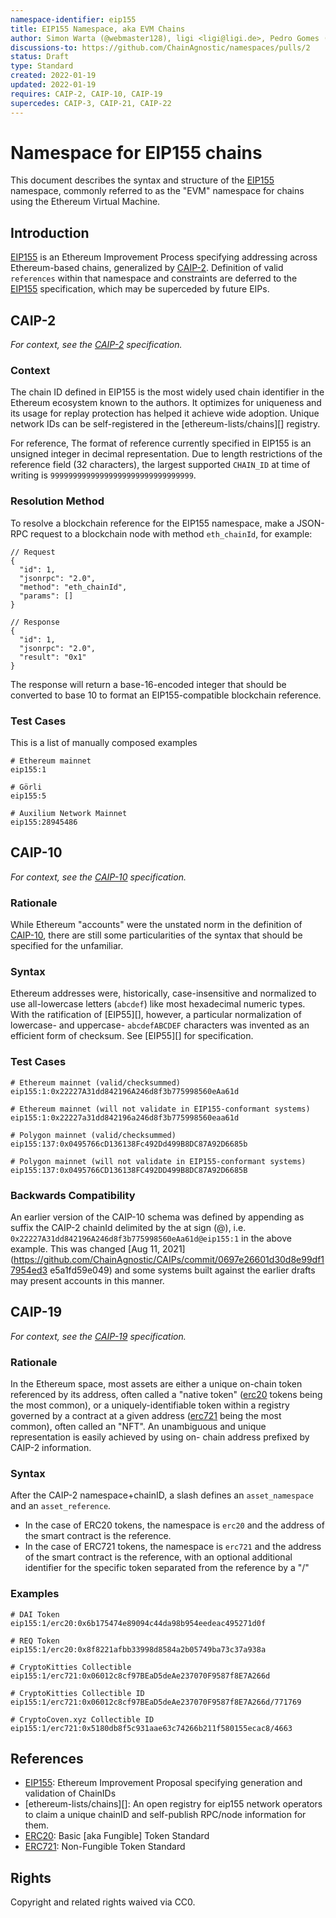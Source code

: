 ```yaml
---
namespace-identifier: eip155
title: EIP155 Namespace, aka EVM Chains
author: Simon Warta (@webmaster128), ligi <ligi@ligi.de>, Pedro Gomes (@pedrouid), Antoine Herzog (@antoineherzog), Pedro Gomes (@pedrouid), Joel Thorstensson (@oed)
discussions-to: https://github.com/ChainAgnostic/namespaces/pulls/2
status: Draft
type: Standard
created: 2022-01-19
updated: 2022-01-19
requires: CAIP-2, CAIP-10, CAIP-19
supercedes: CAIP-3, CAIP-21, CAIP-22
---
```


# Namespace for EIP155 chains

This document describes the syntax and structure of the [EIP155][] namespace,
commonly referred to as the "EVM" namespace for chains using the Ethereum
Virtual Machine. 

## Introduction

[EIP155][] is an Ethereum Improvement Process specifying addressing across
Ethereum-based chains, generalized by [CAIP-2][]. Definition of valid
`references` within that namespace and constraints are deferred to the
[EIP155][] specification, which may be superceded by future EIPs.

## CAIP-2

*For context, see the [CAIP-2][] specification.*

### Context

The chain ID defined in EIP155 is the most widely used chain identifier in the
Ethereum ecosystem known to the authors. It optimizes for uniqueness and its
usage for replay protection has helped it achieve wide adoption. Unique network
IDs can be self-registered in the [ethereum-lists/chains][] registry.

For reference, The format of reference currently specified in EIP155 is an
unsigned integer in decimal representation. Due to length restrictions of the
reference field (32 characters), the largest supported `CHAIN_ID` at time of
writing is `99999999999999999999999999999999`.

### Resolution Method

To resolve a blockchain reference for the EIP155 namespace, make a JSON-RPC
request to a blockchain node with method `eth_chainId`, for example:

```
// Request
{
  "id": 1,
  "jsonrpc": "2.0",
  "method": "eth_chainId",
  "params": []
}

// Response
{
  "id": 1,
  "jsonrpc": "2.0",
  "result": "0x1"
}
```

The response will return a base-16-encoded integer that should be converted to
base 10 to format an EIP155-compatible blockchain reference.

### Test Cases

This is a list of manually composed examples

```
# Ethereum mainnet
eip155:1

# Görli
eip155:5

# Auxilium Network Mainnet
eip155:28945486
```

## CAIP-10

*For context, see the [CAIP-10][] specification.*

### Rationale

While Ethereum "accounts" were the unstated norm in the definition of
[CAIP-10][], there are still some particularities of the syntax that should be
specified for the unfamiliar.  

### Syntax

Ethereum addresses were, historically, case-insensitive and normalized to use
all-lowercase letters (`abcdef`) like most hexadecimal numeric types.  With the
ratification of [EIP55][], however, a particular normalization of lowercase- and
uppercase- `abcdefABCDEF` characters was invented as an efficient form of
checksum. See [EIP55][] for specification.

### Test Cases

```
# Ethereum mainnet (valid/checksummed)
eip155:1:0x22227A31dd842196A246d8f3b775998560eAa61d

# Ethereum mainnet (will not validate in EIP155-conformant systems)
eip155:1:0x22227a31dd842196a246d8f3b775998560eaa61d

# Polygon mainnet (valid/checksummed)
eip155:137:0x0495766cD136138Fc492Dd499B8DC87A92D6685b

# Polygon mainnet (will not validate in EIP155-conformant systems)
eip155:137:0x0495766CD136138FC492DD499B8DC87A92D6685B

```

### Backwards Compatibility

An earlier version of the CAIP-10 schema was defined by appending as suffix the
CAIP-2 chainId delimited by the at sign (@), i.e.
`0x22227A31dd842196A246d8f3b775998560eAa61d@eip155:1` in the above example. This
was changed [Aug 11,
2021](https://github.com/ChainAgnostic/CAIPs/commit/0697e26601d30d8e99df17954ed3
e5a1fd59e049) and some systems built against the earlier drafts may present
accounts in this manner.

## CAIP-19

*For context, see the [CAIP-19][] specification.*

### Rationale 

In the Ethereum space, most assets are either a unique on-chain token referenced
by its address, often called a "native token" ([erc20][] tokens being the most
common), or a uniquely-identifiable token within a registry governed by a
contract at a given address ([erc721][] being the most common), often called an
"NFT". An unambiguous and unique representation is easily achieved by using on-
chain address prefixed by CAIP-2 information.

### Syntax

After the CAIP-2 namespace+chainID, a slash defines an `asset_namespace` and an `asset_reference`. 
- In the case of ERC20 tokens, the namespace is `erc20` and the address of the
  smart contract is the reference. 
- In the case of ERC721 tokens, the namespace is `erc721` and the address of the
  smart contract is the reference, with an optional additional identifier for
  the specific token separated from the reference by a "/"

### Examples

```
# DAI Token
eip155:1/erc20:0x6b175474e89094c44da98b954eedeac495271d0f

# REQ Token
eip155:1/erc20:0x8f8221afbb33998d8584a2b05749ba73c37a938a

# CryptoKitties Collectible
eip155:1/erc721:0x06012c8cf97BEaD5deAe237070F9587f8E7A266d

# CryptoKitties Collectible ID
eip155:1/erc721:0x06012c8cf97BEaD5deAe237070F9587f8E7A266d/771769

# CryptoCoven.xyz Collectible ID
eip155:1/erc721:0x5180db8f5c931aae63c74266b211f580155ecac8/4663
```

## References

- [EIP155][]: Ethereum Improvement Proposal specifying generation and validation of ChainIDs
- [ethereum-lists/chains][]: An open registry for eip155 network operators to claim a
      unique chainID and self-publish RPC/node information for them.
- [ERC20][]: Basic [aka Fungible] Token Standard
- [ERC721][]: Non-Fungible Token Standard

[Chainid.network]: https://github.com/ethereum-lists/chains
[CAIP-2]: https://github.com/ChainAgnostic/CAIPs/blob/master/CAIPs/caip-2.md
[CAIP-10]: https://github.com/ChainAgnostic/CAIPs/blob/master/CAIPs/caip-10.md
[CAIP-19]: https://github.com/ChainAgnostic/CAIPs/blob/master/CAIPs/caip-19.md
[CAIP-21]: https://github.com/ChainAgnostic/CAIPs/blob/master/CAIPs/caip-21.md
[CAIP-22]: https://github.com/ChainAgnostic/CAIPs/blob/master/CAIPs/caip-22.md
[EIP155]: https://eips.ethereum.org/EIPS/eip-155
[ERC20]: https://eips.ethereum.org/EIPS/eip-20
[ERC721]: https://eips.ethereum.org/EIPS/eip-721


## Rights

Copyright and related rights waived via CC0.
